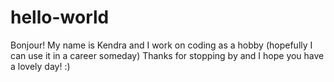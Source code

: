 # hello-world
Bonjour!
My name is Kendra and I work on coding as a hobby (hopefully I can use it in a career someday)
Thanks for stopping by and I hope you have a lovely day! :)
